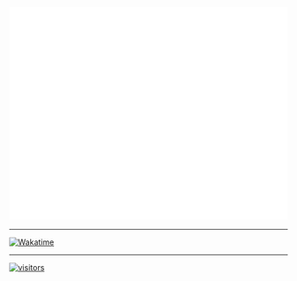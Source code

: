 ![Metrics](/github-metrics.svg)

<hr />

[![Wakatime](https://github.my.id/api/wakatime?username=tigefa&hide_border=true&theme=solarized-dark)](https://wakatime.com/@tigefa)

<hr />

[![visitors](https://visitor-badge.deta.dev/badge?page_id=tigefa4u.tigefa4u)](https://visitor-badge.deta.dev)
